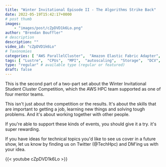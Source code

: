 ```yaml
---
title: "Winter Invitational Episode II - The Algorithms Strike Back"
date: 2022-05-19T15:42:17+0000
# post thumb
images:
    - "images/post/cZpDVD1k6Lo.png"
author: "Brendan Bouffler"
# description
description: ""
video_id: "cZpDVD1k6Lo"
# Taxonomies
categories: [ "AWS ParallelCluster",  "Amazon Elastic Fabric Adapter",  "Amazon NICE DCV",  "Life Sciences", ]
tags: [ "Lustre",  "CPUs",  "MPI",  "autoscaling",  "Storage",  "DCV",  "cloud computing",  "EC2",  "ParallelCluster",  "HPC",  "vizualization",  "Schedulers",  "technical computing",  "tightly-coupled",  "elastic fabric adapter",  "bioinformatics",  "scientific computing",  "infiniband",  "elastic",  "High Performance Computing",  "virtualization",  "GPUs",  "EFA",  "techshorts", ]
type: "regular" # available type (regular or featured)
draft: false
---
```


This is the second part of a two-part set about the Winter Invitational Student Cluster Competition, which the AWS HPC team supported as one of four mentor teams.

This isn't just about the competition or the results. It's about the skills that are important to getting a job, learning new things and solving tough problems. And it's about working together with other people.

If you're able to support these kinds of events, you should give it a try. it's super rewarding. 

If you have ideas for technical topics you'd like to see us cover in a future show, let us know by finding us on Twitter (@TechHpc) and DM'ing us with your idea.

{{< youtube cZpDVD1k6Lo >}}